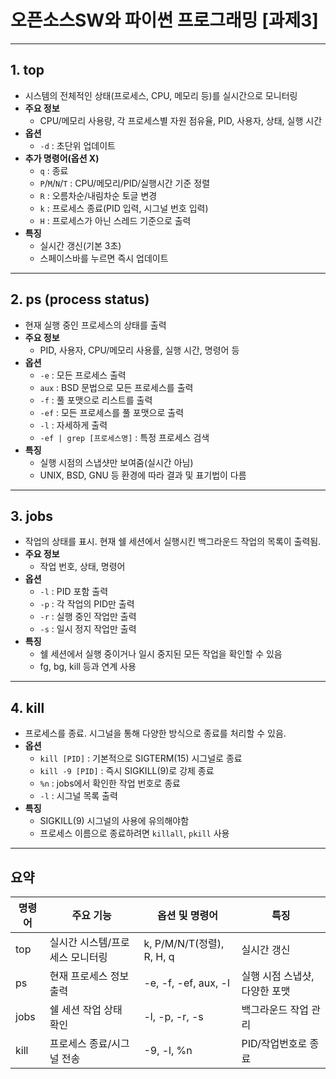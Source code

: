 # 오픈소스SW와 파이썬 프로그래밍 [과제3]

---

## 1. top

- 시스템의 전체적인 상태(프로세스, CPU, 메모리 등)를 실시간으로 모니터링
- **주요 정보**
  - CPU/메모리 사용량, 각 프로세스별 자원 점유율, PID, 사용자, 상태, 실행 시간
- **옵션**
  - `-d` : 초단위 업데이트
- **추가 명령어(옵션 X)**
  - `q` : 종료
  - `P`/`M`/`N`/`T` : CPU/메모리/PID/실행시간 기준 정렬
  - `R` : 오름차순/내림차순 토글 변경
  - `k` : 프로세스 종료(PID 입력, 시그널 번호 입력)
  - `H` : 프로세스가 아닌 스레드 기준으로 출력
- **특징**
  - 실시간 갱신(기본 3초)
  - 스페이스바를 누르면 즉시 업데이트

---

## 2. ps (process status)

- 현재 실행 중인 프로세스의 상태를 출력
- **주요 정보**
  - PID, 사용자, CPU/메모리 사용률, 실행 시간, 명령어 등
- **옵션**
  - `-e` : 모든 프로세스 출력
  - `aux` : BSD 문법으로 모든 프로세스를 출력
  - `-f` : 풀 포맷으로 리스트를 출력
  - `-ef` : 모든 프로세스를 풀 포맷으로 출력
  - `-l` : 자세하게 출력
  - `-ef | grep [프로세스명]` : 특정 프로세스 검색
- **특징**
  - 실행 시점의 스냅샷만 보여줌(실시간 아님)
  - UNIX, BSD, GNU 등 환경에 따라 결과 및 표기법이 다름

---

## 3. jobs

- 작업의 상태를 표시. 현재 쉘 세션에서 실행시킨 백그라운드 작업의 목록이 출력됨.
- **주요 정보**
  - 작업 번호, 상태, 명령어
- **옵션**
  - `-l` : PID 포함 출력
  - `-p` : 각 작업의 PID만 출력
  - `-r` : 실행 중인 작업만 출력
  - `-s` : 일시 정지 작업만 출력
- **특징**
  - 쉘 세션에서 실행 중이거나 일시 중지된 모든 작업을 확인할 수 있음
  - fg, bg, kill 등과 연계 사용

---

## 4. kill

- 프로세스를 종료. 시그널을 통해 다양한 방식으로 종료를 처리할 수 있음.
- **옵션**
  - `kill [PID]` : 기본적으로 SIGTERM(15) 시그널로 종료
  - `kill -9 [PID]` : 즉시 SIGKILL(9)로 강제 종료
  - `%n` : jobs에서 확인한 작업 번호로 종료
  - `-l` : 시그널 목록 출력
- **특징**
  - SIGKILL(9) 시그널의 사용에 유의해야함
  - 프로세스 이름으로 종료하려면 `killall`, `pkill` 사용

---

## 요약

| 명령어 | 주요 기능                      | 옵션 및 명령어               | 특징                         |
|--------|--------------------------------|-------------------------------|------------------------------|
| top    | 실시간 시스템/프로세스 모니터링 | k, P/M/N/T(정렬), R, H, q     | 실시간 갱신                  |
| ps     | 현재 프로세스 정보 출력         | -e, -f, -ef, aux, -l         | 실행 시점 스냅샷, 다양한 포맷 |
| jobs   | 쉘 세션 작업 상태 확인          | -l, -p, -r, -s               | 백그라운드 작업 관리          |
| kill   | 프로세스 종료/시그널 전송       | -9, -l, %n                   | PID/작업번호로 종료           |
